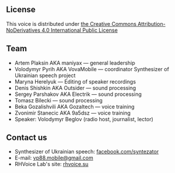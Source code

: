 ## License ##
This voice is distributed under [the Creative Commons Attribution-NoDerivatives 4.0 International Public License](https://creativecommons.org/licenses/by-nd/4.0/)

## Team ##
* Artem Plaksin AKA maniyax — general leadership
* Volodymyr Pyrih AKA VovaMobile — coordinator Synthesizer of Ukrainian speech project
* Maryna Herelyuk — Editing of speaker recordings
* Denis Shishkin AKA Outsider — sound processing
* Sergey Parshakov AKA Electrik — sound processing
* Tomasz Bilecki — sound processing
* Beka Gozalishvili AKA Gozaltech — voice training
* Zvonimir Stanecic AKA 9a5dsz — voice training
* Speaker: Volodymyr Beglov (radio host, journalist, lector)

## Contact us ##

* Synthesizer of Ukrainian speech: [facebook.com/syntezator](https://facebook.com/syntezator)
* E-mail: [vp88.mobile@gmail.com](mailto:vp88.mobile@gmail.com)
* RHVoice Lab's site: [rhvoice.su](https://rhvoice.su)
